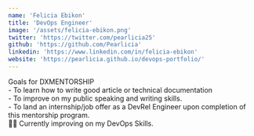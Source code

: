 ```yaml
---
name: 'Felicia Ebikon'
title: 'DevOps Engineer'
image: '/assets/felicia-ebikon.png'
twitter: 'https://twitter.com/pearlicia25'
github: 'https://github.com/Pearlicia'
linkedin: 'https://www.linkedin.com/in/felicia-ebikon'
website: 'https://pearlicia.github.io/devops-portfolio/'
---
```


<div>
 Goals for DXMENTORSHIP  <br/>
  - To learn how to write good article or technical documentation <br/>
  - To improve on my public speaking and writing skills. <br/>
  - To land an internship/job offer as a DevRel Engineer upon completion of this mentorship program. <br/>
</div>

<div class="mt-4">
  🏄‍♀️ Currently improving on my DevOps Skills.
</div>
</div>
